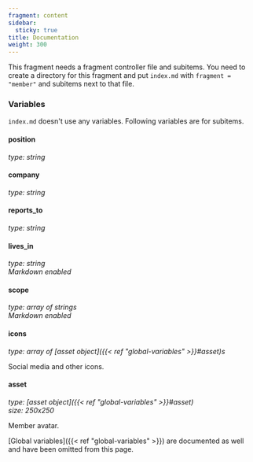 ```yaml
---
fragment: content
sidebar:
  sticky: true
title: Documentation
weight: 300
---
```


This fragment needs a fragment controller file and subitems. You need to create a directory for this fragment and put `index.md` with `fragment = "member"` and subitems next to that file.

### Variables

`index.md` doesn't use any variables. Following variables are for subitems.

#### position
*type: string*

#### company
*type: string*

#### reports_to
*type: string*

#### lives_in
*type: string*  
*Markdown enabled*

#### scope
*type: array of strings*  
*Markdown enabled*

#### icons
*type: array of [asset object]({{< ref "global-variables" >}}#asset)s*

Social media and other icons.

#### asset
*type: [asset object]({{< ref "global-variables" >}}#asset)*  
*size: 250x250*

Member avatar.

[Global variables]({{< ref "global-variables" >}}) are documented as well and have been omitted from this page.
